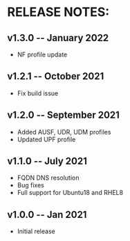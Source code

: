# RELEASE NOTES: #

## v1.3.0 -- January 2022 ##

* NF profile update

## v1.2.1 -- October 2021 ##

* Fix build issue

## v1.2.0 -- September 2021 ##

* Added AUSF, UDR, UDM profiles
* Updated UPF profile

## v1.1.0 -- July 2021 ##

* FQDN DNS resolution
* Bug fixes
* Full support for Ubuntu18 and RHEL8

## v1.0.0 -- Jan 2021 ##

* Initial release

